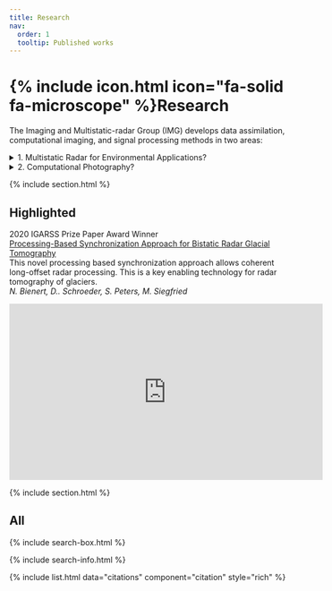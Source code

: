 ```yaml
---
title: Research
nav:
  order: 1
  tooltip: Published works
---
```


# {% include icon.html icon="fa-solid fa-microscope" %}Research

The Imaging and Multistatic-radar Group (IMG) develops data assimilation, computational imaging, and signal processing methods in two areas:

<details close>
<summary>1. Multistatic Radar for Environmental Applications?</summary>
<br>
We develop multistatic radars and algorithms for retreiving properties of the environment for the following purposes:
  1. Equip scientists with the tools needed to improve our understanding of the environment. We develop radar-based methods for making measurements of environmental processes at a quality or scale that is not possible with existing tools. This includes projects such as generating 2D maps of the temperature distribution inside glaciers.
  2. Develop systems than enable resource monitoring and improved resource management. This includes projects such as monitoring soil moisture for improved irrigaiton practices.  

  We are a crib to grave team that puts environmental solutions into the hands of scientists and and environmental agencies. 
</details>

<details close>
<summary>2. Computational Photography?</summary>
<br>
We develop computational photography algorithms that improve image quality and make camera performance more equitable.
</details>



{% include section.html %}

## Highlighted

2020 IGARSS Prize Paper Award Winner  
[Processing-Based Synchronization Approach for Bistatic Radar Glacial Tomography](https://ieeexplore.ieee.org/document/9323969)  
This novel processing based synchronization approach allows coherent long-offset radar processing. This is a key enabling technology for radar tomography of glaciers.   
*N. Bienert, D.. Schroeder, S. Peters, M. Siegfried*

<iframe width="560" height="315" src="https://www.youtube.com/embed/WaF6N42GQiw?si=peiCi045mLVfM2el&amp;controls=0&amp;start=23" title="YouTube video player" frameborder="0" allow="accelerometer; autoplay; clipboard-write; encrypted-media; gyroscope; picture-in-picture; web-share" referrerpolicy="strict-origin-when-cross-origin" allowfullscreen></iframe>

{% include section.html %}

## All

{% include search-box.html %}

{% include search-info.html %}

{% include list.html data="citations" component="citation" style="rich" %}
